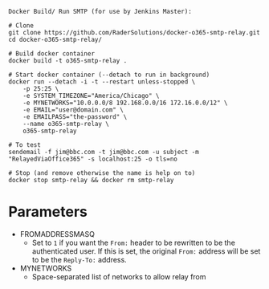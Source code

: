 ```
Docker Build/ Run SMTP (for use by Jenkins Master):

# Clone
git clone https://github.com/RaderSolutions/docker-o365-smtp-relay.git
cd docker-o365-smtp-relay/

# Build docker container
docker build -t o365-smtp-relay .

# Start docker container (--detach to run in background) 
docker run --detach -i -t --restart unless-stopped \
	-p 25:25 \
	-e SYSTEM_TIMEZONE="America/Chicago" \
	-e MYNETWORKS="10.0.0.0/8 192.168.0.0/16 172.16.0.0/12" \
	-e EMAIL="user@domain.com" \
	-e EMAILPASS="the-password" \
	--name o365-smtp-relay \
	o365-smtp-relay

# To test
sendemail -f jim@bbc.com -t jim@bbc.com -u subject -m "RelayedViaOffice365" -s localhost:25 -o tls=no

# Stop (and remove otherwise the name is help on to)
docker stop smtp-relay && docker rm smtp-relay
```


# Parameters

 - FROMADDRESSMASQ
   - Set to `1` if you want the `From:` header to be rewritten to be the authenticated user. If this is set, the original `From:` address will be set to be the `Reply-To:` address.
 - MYNETWORKS
   - Space-separated list of networks to allow relay from
